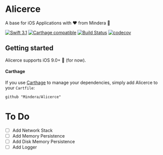 # Alicerce
A base for iOS Applications with ❤️ from Mindera 🤠

[![Swift 3.1](https://img.shields.io/badge/Swift-3.1-orange.svg?style=flat)](https://developer.apple.com/swift/)
[![Carthage compatible](https://img.shields.io/badge/Carthage-compatible-4BC51D.svg?style=flat)](https://github.com/Carthage/Carthage)
[![Build Status](https://travis-ci.org/Mindera/Alicerce.svg?branch=master)](https://travis-ci.org/Mindera/Alicerce)
[![codecov](https://codecov.io/gh/Mindera/Alicerce/branch/master/graph/badge.svg)](https://codecov.io/gh/Mindera/Alicerce)


## Getting started

Alicerce supports iOS 9.0+ 📱 (for now).

#### Carthage

If you use [Carthage](https://github.com/Carthage/Carthage) to manage your dependencies, simply add
Alicerce to your `Cartfile`:

```
github "Mindera/Alicerce"
```

# To Do
- [ ] Add Network Stack
- [ ] Add Memory Persistence
- [ ] Add Disk Memory Persistence
- [ ] Add Logger